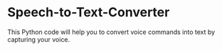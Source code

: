 # Speech-to-Text-Converter
This Python code will help you to convert voice commands into text by capturing your voice.
